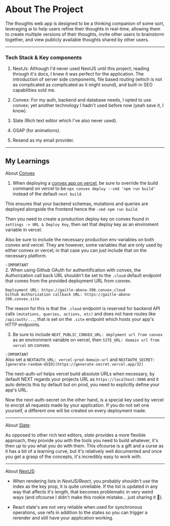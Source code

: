 # About The Project
The thoughts web app is designed to be a thinking companion of some sort, leveraging ai to help users refine their thoughts in real-time, allowing them to create multiple versions of their thoughts, invite other users to brainstorm together, and view publicly available thoughts shared by other users.

---

### Tech Stack & Key components
1. NextJs: Although I'd never used NextJS until this project; reading through it's docs, I knew it was perfect for the application. The introduction of server side components, file based routing (which is not as complicated as complicated as it might sound), and built-in SEO capabilities sold me.

2. Convex: For my auth, backend and database needs, I opted to use convex; yet another technology I hadn't used before now (yeah save it, I know).

3. Slate (Rich text editor which I've also never used).

4. GSAP (for animations).

5. Resend as my email provider.

---

## My Learnings

About [Convex](https://docs.convex.dev)

1. When deploying a [convex app on vercel](https://docs.convex.dev/production/hosting/vercel), be sure to override the build command on vercel to be `npx convex deploy --cmd 'npm run build'` instead of the default `next build`.

This ensures that your backend schemas, mutations and queries are deployed alongside the frontend hence the `-cmd npm run build`.

Then you need to create a production deploy key on convex found in `settings -> URL & Deploy Key`, then set that deploy key as an enviroment variable in vercel.

Also be sure to include the necessary production env variables on both convex and vercel. They are however, some variables that are only used by either convex or vercel; in that case you can just include that on the necessary platform.


`💡IMPORTANT` <br>
2. When using Github OAuth for authentification with convex, the Authorization call back URL shouldn't be set to the `.cloud` default endpoint that comes from the provided deployment URL from convex. 

```
Deployment URL: https://gaitle-abena-396.convex.cloud
Github Authorization callback URL: https://gaitle-abena-396.convex.site
```

The reason for this is that the `.cloud` endpoint is reserved for backend API calls `(mutations, queries, actions, etc)` and does not have routes like `/api/auth/...`, that is set on the `.site` endpoint which hosts your app's HTTP endpoints.

3. Be sure to include `NEXT_PUBLIC_CONVEX_URL: deplyment url from convex` as an environment variable on vercel, then `SITE_URL: domain url from vercel` on convex.


`💡IMPORTANT` <br>
Also set a `NEXTAUTH_URL: vercel-prod-domain-url` and `NEXTAUTH_SECRET: [generate-random-UUID](https://generate-secret.vercel.app/32)`

The next-auth-url helps vercel build absolute URLs when necessary, by default NEXT regards your projects URL as `https://localhost:3000` and it auto detects this by default but on prod, you need to explicitly define your app's URL.

Now the next-auth-secret on the other hand, is a special key used by vercel to encrpt all requests made by your application. If you do not set one yourself, a different one will be created on every deployment made.

---

About [Slate](https://docs.slatejs.org):

As opposed to other rich text editors, _slate_ provides a more flexible approach, they provide you with the tools you need to build whatever, it's then up to you what you do with them. This ofcourse is a gift and a curse as it has a bit of a learning curve, but it's relatively well documented and once you get a grasp of the concepts, it's incredibly easy to work with.

---

About [NextJS](https://nextjs.org/docs):

- When rendering lists in _NextJS/React_, you probably shouldn't use the index as the key prop, it is quite unreliable. If the list is updated in any way that affects it's length, that becomes problematic in very weird ways (and ofcourse I didn't make this rookie mistake... just sharing it 🥲).

- React state's are not very reliable when used for synchronous operations, use refs in addition to the states so you can trigger a rerender and still have your application working.
